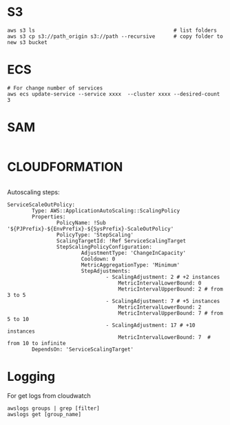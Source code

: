 S3
===============================================================================

```
aws s3 ls                                             # list folders
aws s3 cp s3://path_origin s3://path --recursive      # copy folder to new s3 bucket
```

ECS
===============================================================================

```
# For change number of services
aws ecs update-service --service xxxx  --cluster xxxx --desired-count 3
```

SAM
===============================================================================

```

```

CLOUDFORMATION
===============================================================================

```

```


Autoscaling steps:

```
ServiceScaleOutPolicy:
		Type: AWS::ApplicationAutoScaling::ScalingPolicy
		Properties:
				PolicyName: !Sub '${PJPrefix}-${EnvPrefix}-${SysPrefix}-ScaleOutPolicy'
				PolicyType: 'StepScaling'
				ScalingTargetId: !Ref ServiceScalingTarget
				StepScalingPolicyConfiguration:
						AdjustmentType: 'ChangeInCapacity'
						Cooldown: 0
						MetricAggregationType: 'Minimum'
						StepAdjustments:
								- ScalingAdjustment: 2 # +2 instances
									MetricIntervalLowerBound: 0
									MetricIntervalUpperBound: 2 # from 3 to 5
								- ScalingAdjustment: 7 # +5 instances
									MetricIntervalLowerBound: 2
									MetricIntervalUpperBound: 7 # from 5 to 10
								- ScalingAdjustment: 17 # +10 instances
									MetricIntervalLowerBound: 7  # from 10 to infinite
		DependsOn: 'ServiceScalingTarget'
```

Logging
===============================================================================

For get logs from cloudwatch

```
awslogs groups | grep [filter]
awslogs get [group_name]
```

